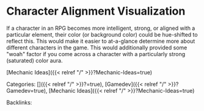 # Character Alignment Visualization

If a character in an RPG becomes more intelligent, strong, or aligned with a
particular element, their color (or background color) could be hue-shifted to
reflect this. This would make it easier to at-a-glance determine more about
different characters in the game. This would additionally provided some "woah"
factor if you come across a character with a particularly strong (saturated)
color aura.








[Mechanic Ideas]({{< relref "/" >}}?Mechanic-Ideas=true)


Categories: []({{< relref "/" >}}?=true),
[Gamedev]({{< relref "/" >}}?Gamedev=true),
[Mechanic Ideas]({{< relref "/" >}}?Mechanic-Ideas=true)

Backlinks: 